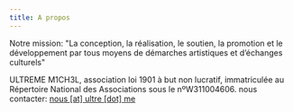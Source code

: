 ```yaml
---
title: A propos
---
```


Notre mission: "La conception, la réalisation, le soutien, la promotion et le développement par tous moyens de démarches artistiques et d’échanges culturels"

ULTREME M1CH3L, association loi 1901 à but non lucratif, immatriculée au Répertoire National des Associations sous le nºW311004606. nous contacter: <a href="javascript:linkTo_UnCryptMailto('nbjmup;opvtAvmusf/nf');">nous [at] ultre [dot] me</a>
